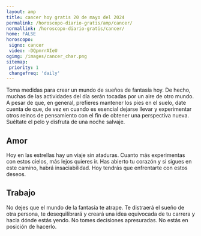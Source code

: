 ```yaml
---
layout: amp
title: cancer hoy gratis 20 de mayo del 2024 
permalink: /horoscopo-diario-gratis/amp/cancer/
normallink: /horoscopo-diario-gratis/cancer/
home: FALSE
horoscopo:
 signo: cancer
 video: -DQpmrrAIeU
ogimg: /images/cancer_char.png
sitemap:
 priority: 1
 changefreq: 'daily'
---
```



Toma medidas para crear un mundo de sueños de fantasía hoy. De hecho, muchas de las actividades del día serán tocadas por un aire de otro mundo. A pesar de que, en general, prefieres mantener los pies en el suelo, date cuenta de que, de vez en cuando es esencial dejarse llevar y experimentar otros reinos de pensamiento con el fin de obtener una perspectiva nueva. Suéltate el pelo y disfruta de una noche salvaje.

## Amor

Hoy en las estrellas hay un viaje sin ataduras. Cuanto más experimentas con estos cielos, más lejos quieres ir. Has abierto tu corazón y si sigues en este camino, habrá insaciabilidad. Hoy tendrás que enfrentarte con estos deseos.

## Trabajo

No dejes que el mundo de la fantasía te atrape. Te distraerá el sueño de otra persona, te desequilibrará y creará una idea equivocada de tu carrera y hacia dónde estás yendo. No tomes decisiones apresuradas. No estás en posición de hacerlo.